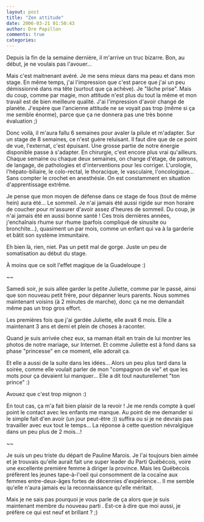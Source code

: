 ```yaml
---
layout: post
title: "Zen attitude"
date: 2006-03-21 01:50:43
author: Dre Papillon
comments: true
categories: 
---
```



Depuis la fin de la semaine dernière, il m'arrive un truc bizarre.  Bon, au début, je ne voulais pas l'avouer...

Mais c'est maitnenant avéré.  Je me sens mieux dans ma peau et dans mon stage.  En même temps, j'ai l'impression que c'est parce que j'ai un peu démissionné dans ma tête (surtout que ça achève).  Je "lâche prise".  Mais du coup, comme par magie, mon attitude n'est plus du tout la même et mon travail est de bien meilleure qualité.  J'ai l'impression d'avoir changé de planète.  J'espère que l'ancienne attitude ne se voyait pas trop (même si ça me semble énorme), parce que ça ne donnera pas une très bonne évaluation ;)

Donc voilà, il m'aura fallu 6 semaines pour avaler la pilule et m'adapter.  Sur un stage de 8 semaines, ce n'est guère reluisant.  Il faut dire que de ce point de vue, l'externat, c'est épuisant.  Une grosse partie de notre énergie disponible passe à s'adapter.  En chirurgie, c'est encore plus vrai qu'ailleurs.  Chaque semaine ou chaque deux semaines, on change d'étage, de patrons, de langage, de pathologies et d'interventions pour les corriger.  L'urologie, l'hépato-biliaire, le colo-rectal, le thoracique, le vasculaire, l'oncologique...  Sans compter le crochet en anesthésie.  On est constamment en situation d'apprentissage extrême.

Je pense que mon moyen de défense dans ce stage de fous (tout de même hein) aura été...  Le sommeil.  Je n'ai jamais été aussi rigide sur mon horaire de coucher pour m'assurer d'avoir assez d'heures de sommeil.  Du coup, je n'ai jamais été en aussi bonne santé !  Ces trois dernières années, j'enchaînais rhume sur rhume (parfois compliqué de sinusite ou bronchite...), quasiment un par mois, comme un enfant qui va à la garderie et bâtit son système immunitaire.

Eh bien là, rien, niet.  Pas un petit mal de gorge.  Juste un peu de somatisation au début du stage.

À moins que ce soit l'effet magique de la Guadeloupe :)

~~

Samedi soir, je suis allée garder la petite Juliette, comme par le passé, ainsi que son nouveau petit frère, pour dépanner leurs parents.  Nous sommes maintenant voisins (à 2 minutes de marche), donc ça ne me demandait même pas un trop gros effort.

Les premières fois que j'ai gardée Juliette, elle avait 6 mois.  Elle a maintenant 3 ans et demi et plein de choses à raconter.

Quand je suis arrivée chez eux, sa maman était en train de lui montrer les photos de notre mariage, sur Internet.  Et comme Juliette est à fond dans sa phase "princesse" en ce moment, elle adorait ça.

Et elle a aussi de la suite dans les idées...  Alors un peu plus tard dans la soirée, comme elle voulait parler de mon "compagnon de vie" et que les mots pour ça devaient lui manquer...  Elle a dit tout nauturellemet "ton prince" :)

Avouez que c'est trop mignon :)

En tout cas, ça m'a fait bien plaisir de la revoir !  Je me rends compte à quel point le contact avec les enfants me manque.  Au point de me demander si le simple fait d'en avoir (un jour peut-être :)) suffira ou si je ne devrais pas travailler avec eux tout le temps...  La réponse à cette question névralgique dans un peu plus de 2 mois...!

~~

Je suis un peu triste du départ de Pauline Marois.  Je l'ai toujours bien aimée et je trouvais qu'elle aurait fait une super leader du Parti Québécois, voire une excellente première femme à diriger la province.  Mais les Québécois préfèrent les jeunes tape-à-l'oeil qui consomment de la cocaïne aux femmes entre-deux-âges fortes de décennies d'expérience...  Il me semble qu'elle n'aura jamais eu la reconnaissance qu'elle méritait.

Mais je ne sais pas pourquoi je vous parle de ça alors que je suis maintenant membre du nouveau parti .  Est-ce à dire que moi aussi, je préfère ce qui est neuf et brillant ? ;)